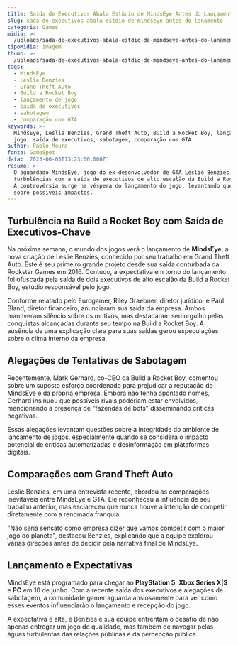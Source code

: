 ```yaml
---
title: Saída de Executivos Abala Estúdio de MindsEye Antes do Lançamento
slug: sada-de-executivos-abala-estdio-de-mindseye-antes-do-lanamento
categoria: Games
midia: >-
  /uploads/sada-de-executivos-abala-estdio-de-mindseye-antes-do-lanamento-thumb.jpg
tipoMidia: imagem
thumb: >-
  /uploads/sada-de-executivos-abala-estdio-de-mindseye-antes-do-lanamento-thumb.jpg
tags:
  - MindsEye
  - Leslie Benzies
  - Grand Theft Auto
  - Build a Rocket Boy
  - lançamento de jogo
  - saída de executivos
  - sabotagem
  - comparação com GTA
keywords: >-
  MindsEye, Leslie Benzies, Grand Theft Auto, Build a Rocket Boy, lançamento de
  jogo, saída de executivos, sabotagem, comparação com GTA
author: Pablo Moura
fonte: GameSpot
data: '2025-06-05T13:23:00.000Z'
resumo: >-
  O aguardado MindsEye, jogo do ex-desenvolvedor de GTA Leslie Benzies, enfrenta
  turbulências com a saída de executivos de alto escalão da Build a Rocket Boy.
  A controvérsia surge na véspera do lançamento do jogo, levantando questões
  sobre possíveis impactos.
---
```


## Turbulência na Build a Rocket Boy com Saída de Executivos-Chave

Na próxima semana, o mundo dos jogos verá o lançamento de **MindsEye**, a nova criação de Leslie Benzies, conhecido por seu trabalho em Grand Theft Auto. Este é seu primeiro grande projeto desde sua saída conturbada da Rockstar Games em 2016. Contudo, a expectativa em torno do lançamento foi ofuscada pela saída de dois executivos de alto escalão da Build a Rocket Boy, estúdio responsável pelo jogo.

Conforme relatado pelo Eurogamer, Riley Graebner, diretor jurídico, e Paul Bland, diretor financeiro, anunciaram sua saída da empresa. Ambos mantiveram silêncio sobre os motivos, mas destacaram seu orgulho pelas conquistas alcançadas durante seu tempo na Build a Rocket Boy. A ausência de uma explicação clara para suas saídas gerou especulações sobre o clima interno da empresa.

## Alegações de Tentativas de Sabotagem

Recentemente, Mark Gerhard, co-CEO da Build a Rocket Boy, comentou sobre um suposto esforço coordenado para prejudicar a reputação de MindsEye e da própria empresa. Embora não tenha apontado nomes, Gerhard insinuou que possíveis rivais poderiam estar envolvidos, mencionando a presença de "fazendas de bots" disseminando críticas negativas.

Essas alegações levantam questões sobre a integridade do ambiente de lançamento de jogos, especialmente quando se considera o impacto potencial de críticas automatizadas e desinformação em plataformas digitais.

## Comparações com Grand Theft Auto

Leslie Benzies, em uma entrevista recente, abordou as comparações inevitáveis entre MindsEye e GTA. Ele reconheceu a influência de seu trabalho anterior, mas esclareceu que nunca houve a intenção de competir diretamente com a renomada franquia.

"Não seria sensato como empresa dizer que vamos competir com o maior jogo do planeta", destacou Benzies, explicando que a equipe explorou várias direções antes de decidir pela narrativa final de MindsEye.

## Lançamento e Expectativas

MindsEye está programado para chegar ao **PlayStation 5**, **Xbox Series X|S** e **PC** em 10 de junho. Com a recente saída dos executivos e alegações de sabotagem, a comunidade gamer aguarda ansiosamente para ver como esses eventos influenciarão o lançamento e recepção do jogo.

A expectativa é alta, e Benzies e sua equipe enfrentam o desafio de não apenas entregar um jogo de qualidade, mas também de navegar pelas águas turbulentas das relações públicas e da percepção pública.

